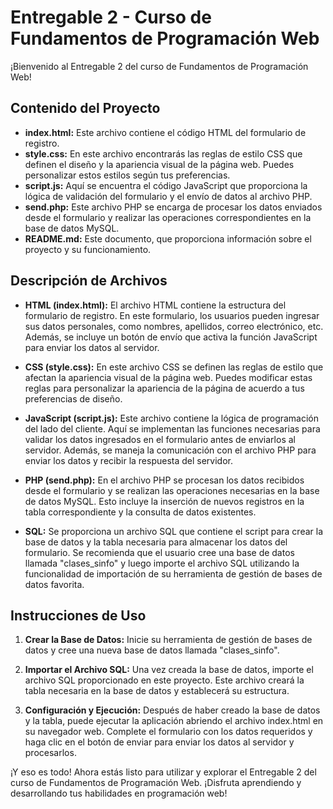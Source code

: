 # Entregable 2 - Curso de Fundamentos de Programación Web

¡Bienvenido al Entregable 2 del curso de Fundamentos de Programación Web!

## Contenido del Proyecto

- **index.html:** Este archivo contiene el código HTML del formulario de registro.
- **style.css:** En este archivo encontrarás las reglas de estilo CSS que definen el diseño y la apariencia visual de la página web. Puedes personalizar estos estilos según tus preferencias.
- **script.js:** Aquí se encuentra el código JavaScript que proporciona la lógica de validación del formulario y el envío de datos al archivo PHP.
- **send.php:** Este archivo PHP se encarga de procesar los datos enviados desde el formulario y realizar las operaciones correspondientes en la base de datos MySQL.
- **README.md:** Este documento, que proporciona información sobre el proyecto y su funcionamiento.

## Descripción de Archivos

- **HTML (index.html):** El archivo HTML contiene la estructura del formulario de registro. En este formulario, los usuarios pueden ingresar sus datos personales, como nombres, apellidos, correo electrónico, etc. Además, se incluye un botón de envío que activa la función JavaScript para enviar los datos al servidor.
  
- **CSS (style.css):** En este archivo CSS se definen las reglas de estilo que afectan la apariencia visual de la página web. Puedes modificar estas reglas para personalizar la apariencia de la página de acuerdo a tus preferencias de diseño.

- **JavaScript (script.js):** Este archivo contiene la lógica de programación del lado del cliente. Aquí se implementan las funciones necesarias para validar los datos ingresados en el formulario antes de enviarlos al servidor. Además, se maneja la comunicación con el archivo PHP para enviar los datos y recibir la respuesta del servidor.

- **PHP (send.php):** En el archivo PHP se procesan los datos recibidos desde el formulario y se realizan las operaciones necesarias en la base de datos MySQL. Esto incluye la inserción de nuevos registros en la tabla correspondiente y la consulta de datos existentes.

- **SQL:** Se proporciona un archivo SQL que contiene el script para crear la base de datos y la tabla necesaria para almacenar los datos del formulario. Se recomienda que el usuario cree una base de datos llamada "clases_sinfo" y luego importe el archivo SQL utilizando la funcionalidad de importación de su herramienta de gestión de bases de datos favorita.

## Instrucciones de Uso

1. **Crear la Base de Datos:** Inicie su herramienta de gestión de bases de datos y cree una nueva base de datos llamada "clases_sinfo".

2. **Importar el Archivo SQL:** Una vez creada la base de datos, importe el archivo SQL proporcionado en este proyecto. Este archivo creará la tabla necesaria en la base de datos y establecerá su estructura.

3. **Configuración y Ejecución:** Después de haber creado la base de datos y la tabla, puede ejecutar la aplicación abriendo el archivo index.html en su navegador web. Complete el formulario con los datos requeridos y haga clic en el botón de enviar para enviar los datos al servidor y procesarlos.

¡Y eso es todo! Ahora estás listo para utilizar y explorar el Entregable 2 del curso de Fundamentos de Programación Web. ¡Disfruta aprendiendo y desarrollando tus habilidades en programación web!
